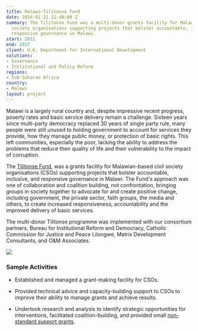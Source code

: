 ```yaml
---
title: Malawi—Tilitonse Fund
date: 2016-01-21 22:40:00 Z
summary: The Tilitonse Fund was a multi-donor grants facility for Malawian-based civil
  society organisations supporting projects that bolster accountable, inclusive, and
  responsive governance in Malawi.
start: 2011
end: 2017
client: U.K. Department for International Development
solutions:
- Governance
- Institutional and Policy Reform
regions:
- Sub-Saharan Africa
country:
- Malawi
layout: project
---
```


Malawi is a largely rural country and, despite impressive recent progress, poverty rates and basic service delivery remain a challenge. Sixteen years since multi-party democracy replaced 30 years of single party rule, many people were still unused to holding government to account for services they provide, how they manage public money, or protection of basic rights. This left communities, especially the poor, lacking the ability to address the problems that reduce their quality of life and their vulnerability to the impact of corruption.

The [Tilitonse Fund](http://tilitonsefund.org/), was a grants facility for Malawian-based civil society organisations (CSOs) supporting projects that bolster accountable, inclusive, and responsive governance in Malawi. The Fund's approach was one of collaboration and coalition building, not confrontation, bringing groups in society together to advocate for and create positive change, including government, the private sector, faith groups, the media and others, to create increased responsiveness, accountability and the improved delivery of basic services.

The multi-donor Tilitonse programme was implemented with our consortium partners, Bureau for Institutional Reform and Democracy, Catholic Commission for Justice and Peace Lilongwe, Matrix Development Consultants, and O&M Associates.

![](https://assetify-dai.com/projects/MalawiHTSPE.jpg)

### Sample Activities

* Established and managed a grant-making facility for CSOs.

* Provided technical advice and capacity-building support to CSOs to improve their ability to manage grants and achieve results.

* Undertook research and analysis to identify strategic opportunities for interventions, facilitated coalition-building, and provided small [non-standard support grants](http://dai-global-developments.com/articles/spurring-the-malawi-judiciary-to-rehear-death-sentence-cases-free-prisoners-unjustly-held/?utm_source=daidotcom).
